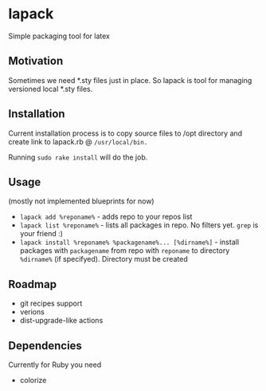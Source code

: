 lapack
======

Simple packaging tool for latex

## Motivation
  Sometimes we need *.sty files just in place. So lapack is tool for managing versioned local *.sty files.

## Installation
Current installation process is to copy source files to /opt directory and create link to lapack.rb @ `/usr/local/bin.`

Running `sudo rake install` will do the job.

## Usage
(mostly not implemented blueprints for now)
* `lapack add %reponame%` - adds repo to your repos list
* `lapack list %reponame%` - lists all packages  in repo. No filters yet. `grep` is your friend :)
* `lapack install %reponame% %packagename%... [%dirname%]` - install packages with `packagename` from repo with `reponame` to directory `%dirname%` (if specifyed). Directory must be created

## Roadmap
  * git recipes support
  * verions
  * dist-upgrade-like actions
 
## Dependencies
  Currently for Ruby you need
  * colorize 
